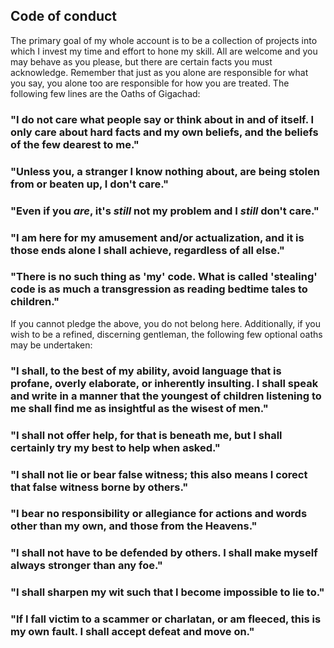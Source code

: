 ## Code of conduct

The primary goal of my whole account is to be a collection of projects into which I invest my time and effort to hone my skill.
All are welcome and you may behave as you please, but there are certain facts you must acknowledge.
Remember that just as you alone are responsible for what you say, you alone too are responsible for how you are treated.
The following few lines are the Oaths of Gigachad:

### "I do not care what people say or think about in and of itself. I only care about hard facts and my own beliefs, and the beliefs of the few dearest to me."
### "Unless you, a stranger I know nothing about, are being stolen from or beaten up, I don't care." 
### "Even if you *are*, it's *still* not my problem and I *still* don't care."
### "I am here for my amusement and/or actualization, and it is those ends alone I shall achieve, regardless of all else."
### "There is no such thing as 'my' code. What is called 'stealing' code is as much a transgression as reading bedtime tales to children."

If you cannot pledge the above, you do not belong here.
Additionally, if you wish to be a refined, discerning gentleman, the following few optional oaths may be undertaken:

### "I shall, to the best of my ability, avoid language that is profane, overly elaborate, or inherently insulting. I shall speak and write in a manner that the youngest of children listening to me shall find me as insightful as the wisest of men."
### "I shall not offer help, for that is beneath me, but I shall certainly try my best to help when asked."
### "I shall not lie or bear false witness; this also means I corect that false witness borne by others."
### "I bear no responsibility or allegiance for actions and words other than my own, and those from the Heavens."
### "I shall not have to be defended by others. I shall make myself always stronger than any foe."
### "I shall sharpen my wit such that I become impossible to lie to."
### "If I fall victim to a scammer or charlatan, or am fleeced, this is my own fault. I shall accept defeat and move on."
